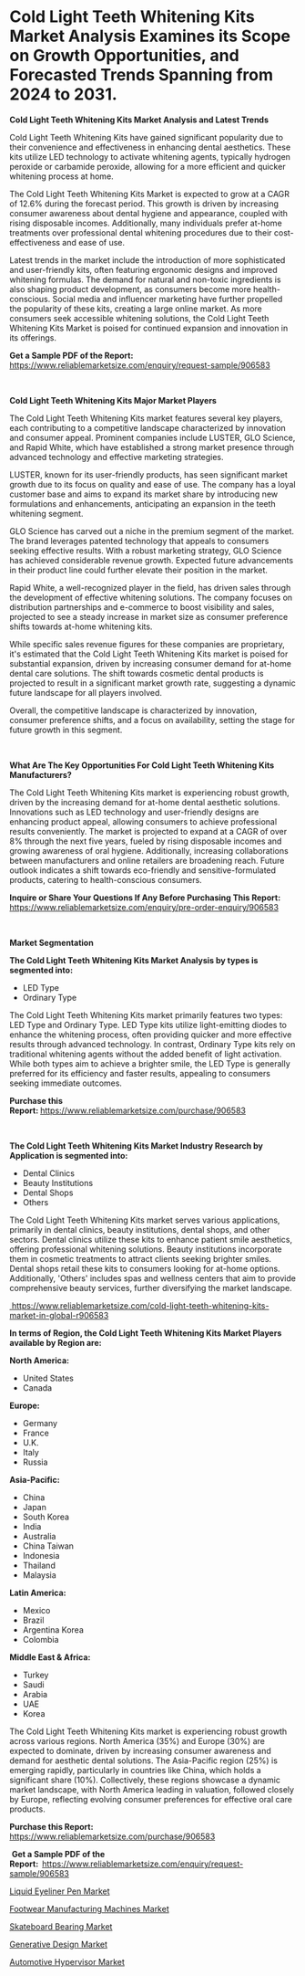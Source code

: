 <p><h1>Cold Light Teeth Whitening Kits Market Analysis Examines its Scope on Growth Opportunities, and Forecasted Trends Spanning from 2024 to 2031.</h1></p><p><strong>Cold Light Teeth Whitening Kits Market Analysis and Latest Trends</strong></p>
<p><p>Cold Light Teeth Whitening Kits have gained significant popularity due to their convenience and effectiveness in enhancing dental aesthetics. These kits utilize LED technology to activate whitening agents, typically hydrogen peroxide or carbamide peroxide, allowing for a more efficient and quicker whitening process at home. </p><p>The Cold Light Teeth Whitening Kits Market is expected to grow at a CAGR of 12.6% during the forecast period. This growth is driven by increasing consumer awareness about dental hygiene and appearance, coupled with rising disposable incomes. Additionally, many individuals prefer at-home treatments over professional dental whitening procedures due to their cost-effectiveness and ease of use.</p><p>Latest trends in the market include the introduction of more sophisticated and user-friendly kits, often featuring ergonomic designs and improved whitening formulas. The demand for natural and non-toxic ingredients is also shaping product development, as consumers become more health-conscious. Social media and influencer marketing have further propelled the popularity of these kits, creating a large online market. As more consumers seek accessible whitening solutions, the Cold Light Teeth Whitening Kits Market is poised for continued expansion and innovation in its offerings.</p></p>
<p><strong>Get a Sample PDF of the Report:&nbsp;</strong> <a href="https://www.reliablemarketsize.com/enquiry/request-sample/906583?utm_campaign=1131&utm_medium=2&utm_source=Github&utm_content=ia&utm_term=03122024&utm_id=cold-light-teeth-whitening-kits">https://www.reliablemarketsize.com/enquiry/request-sample/906583</a></p>
<p>&nbsp;</p>
<p><strong>Cold Light Teeth Whitening Kits Major Market Players</strong></p>
<p><p>The Cold Light Teeth Whitening Kits market features several key players, each contributing to a competitive landscape characterized by innovation and consumer appeal. Prominent companies include LUSTER, GLO Science, and Rapid White, which have established a strong market presence through advanced technology and effective marketing strategies.</p><p>LUSTER, known for its user-friendly products, has seen significant market growth due to its focus on quality and ease of use. The company has a loyal customer base and aims to expand its market share by introducing new formulations and enhancements, anticipating an expansion in the teeth whitening segment.</p><p>GLO Science has carved out a niche in the premium segment of the market. The brand leverages patented technology that appeals to consumers seeking effective results. With a robust marketing strategy, GLO Science has achieved considerable revenue growth. Expected future advancements in their product line could further elevate their position in the market.</p><p>Rapid White, a well-recognized player in the field, has driven sales through the development of effective whitening solutions. The company focuses on distribution partnerships and e-commerce to boost visibility and sales, projected to see a steady increase in market size as consumer preference shifts towards at-home whitening kits.</p><p>While specific sales revenue figures for these companies are proprietary, it's estimated that the Cold Light Teeth Whitening Kits market is poised for substantial expansion, driven by increasing consumer demand for at-home dental care solutions. The shift towards cosmetic dental products is projected to result in a significant market growth rate, suggesting a dynamic future landscape for all players involved. </p><p>Overall, the competitive landscape is characterized by innovation, consumer preference shifts, and a focus on availability, setting the stage for future growth in this segment.</p></p>
<p>&nbsp;</p>
<p><strong>What Are The Key Opportunities For Cold Light Teeth Whitening Kits Manufacturers?</strong></p>
<p><p>The Cold Light Teeth Whitening Kits market is experiencing robust growth, driven by the increasing demand for at-home dental aesthetic solutions. Innovations such as LED technology and user-friendly designs are enhancing product appeal, allowing consumers to achieve professional results conveniently. The market is projected to expand at a CAGR of over 8% through the next five years, fueled by rising disposable incomes and growing awareness of oral hygiene. Additionally, increasing collaborations between manufacturers and online retailers are broadening reach. Future outlook indicates a shift towards eco-friendly and sensitive-formulated products, catering to health-conscious consumers.</p></p>
<p><strong>Inquire or Share Your Questions If Any Before Purchasing This Report:</strong> <a href="https://www.reliablemarketsize.com/enquiry/pre-order-enquiry/906583?utm_campaign=1131&utm_medium=2&utm_source=Github&utm_content=ia&utm_term=03122024&utm_id=cold-light-teeth-whitening-kits">https://www.reliablemarketsize.com/enquiry/pre-order-enquiry/906583</a></p>
<p>&nbsp;</p>
<p><strong>Market Segmentation</strong></p>
<p><strong>The Cold Light Teeth Whitening Kits Market Analysis by types is segmented into:</strong></p>
<p><ul><li>LED Type</li><li>Ordinary Type</li></ul></p>
<p><p>The Cold Light Teeth Whitening Kits market primarily features two types: LED Type and Ordinary Type. LED Type kits utilize light-emitting diodes to enhance the whitening process, often providing quicker and more effective results through advanced technology. In contrast, Ordinary Type kits rely on traditional whitening agents without the added benefit of light activation. While both types aim to achieve a brighter smile, the LED Type is generally preferred for its efficiency and faster results, appealing to consumers seeking immediate outcomes.</p></p>
<p><strong>Purchase this Report:&nbsp;</strong><a href="https://www.reliablemarketsize.com/purchase/906583?utm_campaign=1131&utm_medium=2&utm_source=Github&utm_content=ia&utm_term=03122024&utm_id=cold-light-teeth-whitening-kits">https://www.reliablemarketsize.com/purchase/906583</a></p>
<p>&nbsp;</p>
<p><strong>The Cold Light Teeth Whitening Kits Market Industry Research by Application is segmented into:</strong></p>
<p><ul><li>Dental Clinics</li><li>Beauty Institutions</li><li>Dental Shops</li><li>Others</li></ul></p>
<p><p>The Cold Light Teeth Whitening Kits market serves various applications, primarily in dental clinics, beauty institutions, dental shops, and other sectors. Dental clinics utilize these kits to enhance patient smile aesthetics, offering professional whitening solutions. Beauty institutions incorporate them in cosmetic treatments to attract clients seeking brighter smiles. Dental shops retail these kits to consumers looking for at-home options. Additionally, 'Others' includes spas and wellness centers that aim to provide comprehensive beauty services, further diversifying the market landscape.</p></p>
<p><a href="https://www.reliablemarketsize.com/cold-light-teeth-whitening-kits-market-in-global-r906583?utm_campaign=1131&utm_medium=2&utm_source=Github&utm_content=ia&utm_term=03122024&utm_id=cold-light-teeth-whitening-kits">&nbsp;https://www.reliablemarketsize.com/cold-light-teeth-whitening-kits-market-in-global-r906583</a></p>
<p><strong>In terms of Region, the Cold Light Teeth Whitening Kits Market Players available by Region are:</strong></p>
<p>
    <p> <strong> North America: </strong>
        <ul>
            <li>United States</li>
            <li>Canada</li>
        </ul>
        </p> 
    <p> <strong> Europe: </strong>
        <ul>
            <li>Germany</li>
            <li>France</li>
            <li>U.K.</li>
            <li>Italy</li>
            <li>Russia</li>
        </ul>
        </p> 
    <p> <strong> Asia-Pacific: </strong>
        <ul>
            <li>China</li>
            <li>Japan</li>
            <li>South Korea</li>
            <li>India</li>
            <li>Australia</li>
            <li>China Taiwan</li>
            <li>Indonesia</li>
            <li>Thailand</li>
            <li>Malaysia</li>
        </ul>
        </p> 
    <p> <strong> Latin America: </strong>
        <ul>
            <li>Mexico</li>
            <li>Brazil</li>
            <li>Argentina Korea</li>
            <li>Colombia</li>
        </ul>
        </p> 
    <p> <strong> Middle East & Africa: </strong>
        <ul>
            <li>Turkey</li>
            <li>Saudi</li>
            <li>Arabia</li>
            <li>UAE</li>
            <li>Korea</li>
        </ul>
    </p>
    </p>
<p><p>The Cold Light Teeth Whitening Kits market is experiencing robust growth across various regions. North America (35%) and Europe (30%) are expected to dominate, driven by increasing consumer awareness and demand for aesthetic dental solutions. The Asia-Pacific region (25%) is emerging rapidly, particularly in countries like China, which holds a significant share (10%). Collectively, these regions showcase a dynamic market landscape, with North America leading in valuation, followed closely by Europe, reflecting evolving consumer preferences for effective oral care products.</p></p>
<p><strong>Purchase this Report: </strong><a href="https://www.reliablemarketsize.com/purchase/906583?utm_campaign=1131&utm_medium=2&utm_source=Github&utm_content=ia&utm_term=03122024&utm_id=cold-light-teeth-whitening-kits">https://www.reliablemarketsize.com/purchase/906583</a></p>
<p>&nbsp;<strong>Get a Sample PDF of the Report:&nbsp;&nbsp;</strong><a href="https://www.reliablemarketsize.com/enquiry/request-sample/906583?utm_campaign=1131&utm_medium=2&utm_source=Github&utm_content=ia&utm_term=03122024&utm_id=cold-light-teeth-whitening-kits">https://www.reliablemarketsize.com/enquiry/request-sample/906583</a></p>
<p><strong></strong></p>
<p><p><a href="https://issuu.com/reportprime-2/docs/liquid-eyeliner-pen-market-size-2030.pptx?utm_campaign=1131&utm_medium=2&utm_source=Github&utm_content=ia&utm_term=03122024&utm_id=cold-light-teeth-whitening-kits">Liquid Eyeliner Pen Market</a></p><p><a href="https://www.linkedin.com/pulse/latest-market-research-indicates-rapid-growth-footwear-manufacturing-arglc?utm_campaign=1131&utm_medium=2&utm_source=Github&utm_content=ia&utm_term=03122024&utm_id=cold-light-teeth-whitening-kits">Footwear Manufacturing Machines Market</a></p><p><a href="https://issuu.com/reportprime-2/docs/skateboard-bearing-market-size-2030.pptx?utm_campaign=1131&utm_medium=2&utm_source=Github&utm_content=ia&utm_term=03122024&utm_id=cold-light-teeth-whitening-kits">Skateboard Bearing Market</a></p><p><a href="https://www.linkedin.com/pulse/generative-design-market-trends-report-industry-analysis-mwibe?utm_campaign=1131&utm_medium=2&utm_source=Github&utm_content=ia&utm_term=03122024&utm_id=cold-light-teeth-whitening-kits">Generative Design Market</a></p><p><a href="https://www.linkedin.com/pulse/competitive-intelligence-automotive-hypervisor-market-key-fg60e?utm_campaign=1131&utm_medium=2&utm_source=Github&utm_content=ia&utm_term=03122024&utm_id=cold-light-teeth-whitening-kits">Automotive Hypervisor Market</a></p></p>